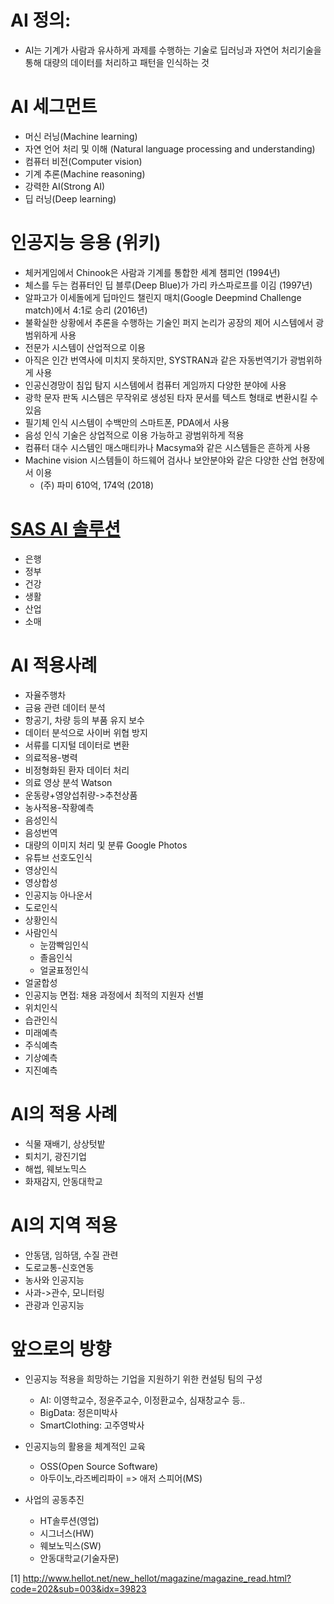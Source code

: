# AI 정의: 
* AI는 기계가 사람과 유사하게 과제를 수행하는 기술로 딥러닝과 자연어 처리기술을 통해 대량의 데이터를 처리하고 패턴을 인식하는 것

# AI 세그먼트
* 머신 러닝(Machine learning)
* 자연 언어 처리 및 이해 (Natural language processing and understanding)
* 컴퓨터 비전(Computer vision)
* 기계 추론(Machine reasoning)
* 강력한 AI(Strong AI)
* 딥 러닝(Deep learning)

# 인공지능 응용 (위키)
* 체커게임에서 Chinook은 사람과 기계를 통합한 세계 챔피언 (1994년)
* 체스를 두는 컴퓨터인 딥 블루(Deep Blue)가 가리 카스파로프를 이김 (1997년)
* 알파고가 이세돌에게 딥마인드 챌린지 매치(Google Deepmind Challenge match)에서 4:1로 승리 (2016년)
* 불확실한 상황에서 추론을 수행하는 기술인 퍼지 논리가 공장의 제어 시스템에서 광범위하게 사용
* 전문가 시스템이 산업적으로 이용
* 아직은 인간 번역사에 미치지 못하지만, SYSTRAN과 같은 자동번역기가 광범위하게 사용
* 인공신경망이 침입 탐지 시스템에서 컴퓨터 게임까지 다양한 분야에 사용
* 광학 문자 판독 시스템은 무작위로 생성된 타자 문서를 텍스트 형태로 변환시킬 수 있음
* 필기체 인식 시스템이 수백만의 스마트폰, PDA에서 사용
* 음성 인식 기술은 상업적으로 이용 가능하고 광범위하게 적용
* 컴퓨터 대수 시스템인 매스매티카나 Macsyma와 같은 시스템들은 흔하게 사용
* Machine vision 시스템들이 하드웨어 검사나 보안분야와 같은 다양한 산업 현장에서 이용
  * (주) 파미 610억, 174억 (2018)

# [SAS AI 솔루션](https://www.sas.com/ko_kr/insights/analytics/what-is-artificial-intelligence.html)
* 은행
* 정부
* 건강
* 생활
* 산업
* 소매

# AI 적용사례
* 자율주행차
* 금융 관련 데이터 분석
* 항공기, 차량 등의 부품 유지 보수
* 데이터 분석으로 사이버 위협 방지
* 서류를 디지털 데이터로 변환
* 의료적용-병력
* 비정형화된 환자 데이터 처리
* 의료 영상 분석 Watson
* 운동량+영양섭취량->추천상품
* 농사적용-작황예측
* 음성인식
* 음성번역
* 대량의 이미지 처리 및 분류 Google Photos
* 유튜브 선호도인식
* 영상인식
* 영상합성
* 인공지능 아나운서
* 도로인식
* 상황인식
* 사람인식
  - 눈깜빡임인식
  - 졸음인식
  - 얼굴표정인식
* 얼굴합성
* 인공지능 면접: 채용 과정에서 최적의 지원자 선별
* 위치인식
* 습관인식
* 미래예측
* 주식예측
* 기상예측
* 지진예측

# AI의 적용 사례
* 식물 재배기, 상상텃밭
* 퇴치기, 광진기업
* 해썹, 웨보노믹스
* 화재감지, 안동대학교

# AI의 지역 적용
* 안동댐, 임하댐, 수질 관련
* 도로교통-신호연동
* 농사와 인공지능
* 사과->관수, 모니터링
* 관광과 인공지능

# 앞으로의 방향
* 인공지능 적용을 희망하는 기업을 지원하기 위한 컨설팅 팀의 구성
  - AI: 이영학교수, 정윤주교수, 이정환교수, 심재창교수 등..
  - BigData: 정은미박사
  - SmartClothing: 고주영박사

* 인공지능의 활용을 체계적인 교육
  - OSS(Open Source Software)
  - 아두이노,라즈베리파이 => 애저 스피어(MS)
   
* 사업의 공동추진
  - HT솔루션(영업)
  - 시그너스(HW)
  - 웨보노믹스(SW)
  - 안동대학교(기술자문)
  
[1] http://www.hellot.net/new_hellot/magazine/magazine_read.html?code=202&sub=003&idx=39823
